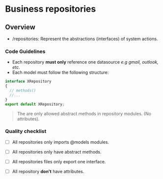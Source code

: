 # Business repositories

## Overview
  - /repositories:  Represent the abstractions (interfaces) of system actions.

### Code Guidelines

- Each repository **must only** reference one datasource *e.g gmail, outlook, etc*.
- Each model must follow the following structure:
```typescript
interface XRepository
{
  // methods()
  //...
}
export default XRepository;
```
  > The are only allowed abstract methods in repository modules. (No attributes).

### Quality checklist

- [ ] All repositories only imports @models modules.
- [ ] All repositories only have abstract methods.
-[ ] All repositories files only export one interface.
- [ ] All repository **don't** have attributes.


